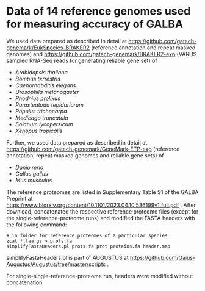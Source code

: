 # Data of 14 reference genomes used for measuring accuracy of GALBA

We used data prepared as described in detail at https://github.com/gatech-genemark/EukSpecies-BRAKER2 (reference annotation and repeat masked genomes) and https://github.com/gatech-genemark/BRAKER2-exp (VARUS sampled RNA-Seq reads for generating reliable gene set) of 

   * *Arabidopsis thaliana*
   * *Bombus terrestris*
   * *Caenorhabditis elegans*
   * *Drosophila melanogaster*
   * *Rhodnius prolixus*
   * *Parasteatoda tepidariorum*
   * *Populus trichocarpa*
   * *Medicago truncatula*
   * *Solanum lycopersicum*
   * *Xenopus tropicalis*
   
Further, we used data prepared as described in detail at https://github.com/gatech-genemark/GeneMark-ETP-exp (reference annotation, repeat masked genomes and reliable gene sets) of

   * *Danio rerio*
   * *Gallus gallus*
   * *Mus musculus*

The reference proteomes are listed in Supplementary Table S1 of the GALBA Preprint at https://www.biorxiv.org/content/10.1101/2023.04.10.536199v1.full.pdf . After download, concatenated the respective reference proteome files (except for the single-reference-proteome runs) and modified the FASTA headers with the following command:

```
# in folder for reference proteomes of a particular species
zcat *.faa.gz > prots.fa
simplifyFastaHeaders.pl prots.fa prot proteins.fa header.map
```

simplifyFastaHeaders.pl is part of AUGUSTUS at https://github.com/Gaius-Augustus/Augustus/tree/master/scripts .

For single-single-reference-proteome run, headers were modified without concatenation.